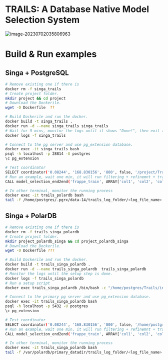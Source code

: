 <!--
    Licensed to the Apache Software Foundation (ASF) under one
    or more contributor license agreements.  See the NOTICE file
    distributed with < this work for additional information
    regarding copyright ownership.  The ASF licenses this file
    to you under the Apache License, Version 2.0 (the
    "License"); you may not use this file except in compliance
    with the License.  You may obtain a copy of the License at

      http://www.apache.org/licenses/LICENSE-2.0
    
    Unless required by applicable law or agreed to in writing,
    software distributed under the License is distributed on an
    "AS IS" BASIS, WITHOUT WARRANTIES OR CONDITIONS OF ANY
    KIND, either express or implied.  See the License for the
    specific language governing permissions and limitations
    under the License.
-->


# TRAILS: A Database Native Model Selection System

![image-20230702035806963](internal/ml/model_selection/documents/imgs/image-20230702035806963.png)

# Build & Run examples

## Singa + PostgreSQL

```bash
# Remove existing one if there is 
docker rm -f singa_trails
# Create project folder.
mkdir project && cd project
# Download the Dockerile.
wget -O Dockerfile  ??

# Build Dockerile and run the docker.
docker build -t singa_trails .
docker run -d --name singa_trails singa_trails
# Wait for 5 mins, monitor the logs until it shows "Done!", then exit the monitor
docker logs -f singa_trails

# Connect to the pg server and use pg_extension database.
docker exec -it singa_trails bash
psql -h localhost -p 28814 -U postgres
\c pg_extension

# Test coordinator
SELECT coordinator('0.08244', '168.830156', '800', false, '/project/Trails/internal/ml/model_selection/config.ini');
# Run an example, wait one min, it will run filtering + refinemnt + training the selected model.
CALL model_selection_end2end('frappe_train', ARRAY['col1', 'col2', 'col3', 'col4','col5','col6','col7','col8','col9','col10', 'label'], '10', '/project/Trails/internal/ml/model_selection/config.ini');

# In other terminal, monitor the running process
docker exec -it trails_polardb bash
tail -f /home/postgres/.pgrx/data-14/trails_log_folder/<log_file_name>
```



## Singa + PolarDB

```bash
# Remove existing one if there is 
docker rm -f trails_singa_polardb
# Create project folder.
mkdir project_polardb_singa && cd project_polardb_singa
# Download the Dockerile.
wget -O Dockerfile ???

# Build Dockerile and run the docker.
docker build -t trails_singa_polardb .
docker run -d --name trails_singa_polardb  trails_singa_polardb
# Monitor the logs until the setup step is done.
docker logs -f trails_singa_polardb
# Run a setup script
docker exec trails_singa_polardb /bin/bash -c "/home/postgres/Trails/init_polardb.sh"

# Connect to the primary pg server and use pg_extension database.
docker exec -it trails_singa_polardb bash
psql -h localhost -p 5432 -U postgres 
\c pg_extension

# Test coordinator
SELECT coordinator('0.08244', '168.830156', '800', false, '/home/postgres/Trails/internal/ml/model_selection/config.ini');
# Run an example, wait one min, it will run filtering + refinemnt + training the selected model.
CALL model_selection_end2end('frappe_train', ARRAY['col1', 'col2', 'col3', 'col4','col5','col6','col7','col8','col9','col10', 'label'], '10', '/home/postgres/Trails/internal/ml/model_selection/config.ini');

# In other terminal, monitor the running process
docker exec -it trails_singa_polardb bash
tail -f /var/polardb/primary_datadir/trails_log_folder/<log_file_name>
```
